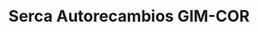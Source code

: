 ---
title: "Serca Autorecambios GIM-COR"
url: /sevilla/serca-autorecambios-gim-cor/
shop: piezas de automóviles
---